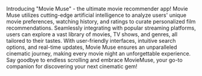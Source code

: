 
Introducing "Movie Muse" - the ultimate movie recommender app! Movie Muse utilizes cutting-edge artificial intelligence to analyze users' unique movie preferences, watching history, and ratings to curate personalized film recommendations. Seamlessly integrating with popular streaming platforms, users can explore a vast library of movies, TV shows, and genres, all tailored to their tastes. With user-friendly interfaces, intuitive search options, and real-time updates, Movie Muse ensures an unparalleled cinematic journey, making every movie night an unforgettable experience. Say goodbye to endless scrolling and embrace MovieMuse, your go-to companion for discovering your next cinematic gem!